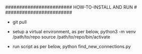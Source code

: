 ########################
HOW-TO-INSTALL AND RUN #
########################

- git pull <source of repo>

- setup a virtual environment, as per below, 
   python3 -m venv /path/to/repo
   source /path/to/repo/bin/activate

- run script as per below, 
   python find_new_connections.py
